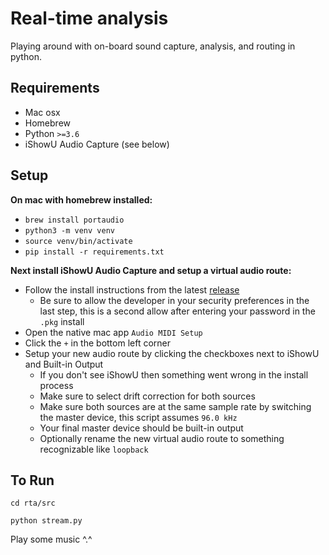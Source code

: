 # Real-time analysis
Playing around with on-board sound capture, analysis, and routing in python.

## Requirements
- Mac osx
- Homebrew
- Python `>=3.6`
- iShowU Audio Capture (see below)


## Setup
**On mac with homebrew installed:**
- `brew install portaudio`
- `python3 -m venv venv`
- `source venv/bin/activate`
- `pip install -r requirements.txt`

**Next install iShowU Audio Capture and setup a virtual audio route:**
- Follow the install instructions from the latest [release](https://support.shinywhitebox.com/hc/en-us/articles/204161459-Installing-iShowU-Audio-Capture)
  - Be sure to allow the developer in your security preferences in the last step, this is a second allow after entering your password in the `.pkg` install
- Open the native mac app `Audio MIDI Setup`
- Click the `+` in the bottom left corner
- Setup your new audio route by clicking the checkboxes next to iShowU and Built-in Output
  - If you don't see iShowU then something went wrong in the install process
  - Make sure to select drift correction for both sources
  - Make sure both sources are at the same sample rate by switching the master device, this script assumes `96.0 kHz`
  - Your final master device should be built-in output
  - Optionally rename the new virtual audio route to something recognizable like `loopback`
  
## To Run
`cd rta/src`

`python stream.py`

Play some music ^.^